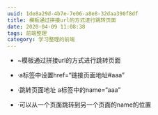 ```yaml
---
uuid: 1de8a29d-4b7e-7e06-a8e8-32daa390f8df
title: 模板通过拼接url的方式进行跳转页面
date: 2020-04-09 11:08:38
tags: 前端整理
category: 学习整理的前端
---
```

+   ~模板通过拼接url的方式进行跳转页面 

-   ·a标签中设置href=“链接页面地址#aaa”

-   ·跳转页面地址 a标签中的name=“aaa”

-   ·可以从一个页面跳转到另一个页面的name的位置


